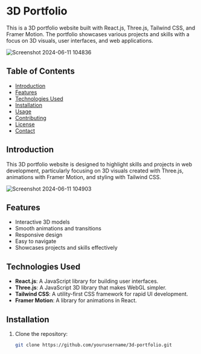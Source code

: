 # 3D Portfolio

This is a 3D portfolio website built with React.js, Three.js, Tailwind CSS, and Framer Motion. The portfolio showcases various projects and skills with a focus on 3D visuals, user interfaces, and web applications.

![Screenshot 2024-06-11 104836](https://github.com/AnushkaShendge/3D-Portfolio/assets/145828745/05d4d35f-6963-4e9f-8536-b448b3a9e1bd)

## Table of Contents

- [Introduction](#introduction)
- [Features](#features)
- [Technologies Used](#technologies-used)
- [Installation](#installation)
- [Usage](#usage)
- [Contributing](#contributing)
- [License](#license)
- [Contact](#contact)

## Introduction

This 3D portfolio website is designed to highlight skills and projects in web development, particularly focusing on 3D visuals created with Three.js, animations with Framer Motion, and styling with Tailwind CSS.

![Screenshot 2024-06-11 104903](https://github.com/AnushkaShendge/3D-Portfolio/assets/145828745/d05ef1db-9466-402b-a759-4d9f43889a79)

## Features

- Interactive 3D models
- Smooth animations and transitions
- Responsive design
- Easy to navigate
- Showcases projects and skills effectively

## Technologies Used

- **React.js**: A JavaScript library for building user interfaces.
- **Three.js**: A JavaScript 3D library that makes WebGL simpler.
- **Tailwind CSS**: A utility-first CSS framework for rapid UI development.
- **Framer Motion**: A library for animations in React.

## Installation

1. Clone the repository:

   ```bash
   git clone https://github.com/yourusername/3d-portfolio.git

